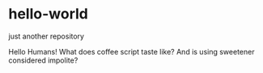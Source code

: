 # hello-world
just another repository


Hello Humans! What does coffee script taste like?
And is using sweetener considered impolite?
